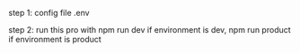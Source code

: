 step 1: config file .env

step 2: run this pro with npm run dev if environment is dev,
npm run product if environment is product
